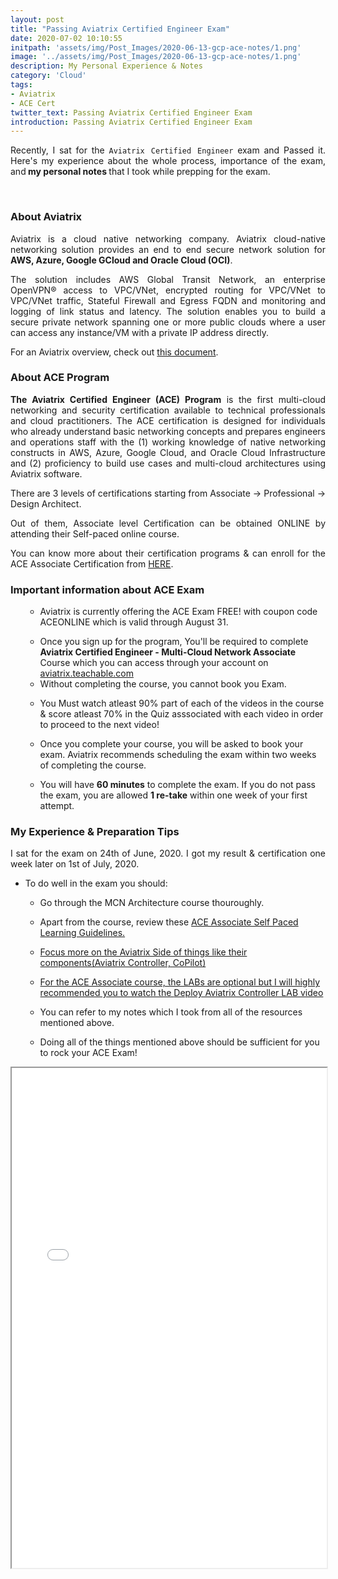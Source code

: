 ```yaml
---
layout: post
title: "Passing Aviatrix Certified Engineer Exam"
date: 2020-07-02 10:10:55
initpath: 'assets/img/Post_Images/2020-06-13-gcp-ace-notes/1.png'
image: '../assets/img/Post_Images/2020-06-13-gcp-ace-notes/1.png'
description: My Personal Experience & Notes
category: 'Cloud'
tags:
- Aviatrix
- ACE Cert
twitter_text: Passing Aviatrix Certified Engineer Exam
introduction: Passing Aviatrix Certified Engineer Exam
---
```

<p align="justify">Recently, I sat for the <code>Aviatrix Certified Engineer</code> exam and Passed it. Here's my experience about the whole process, importance of the exam, and<b> my personal notes </b> that I took while prepping for the exam.</p>

<br>

### About Aviatrix

<p align="justify"> Aviatrix is a cloud native networking company. Aviatrix cloud-native networking solution provides an end to end secure network solution for <b>AWS, Azure, Google GCloud and Oracle Cloud (OCI)</b>.
</p>

<p align="justify">The solution includes AWS Global Transit Network, an enterprise OpenVPN® access to VPC/VNet, encrypted routing for VPC/VNet to VPC/VNet traffic, Stateful Firewall and Egress FQDN and monitoring and logging of link status and latency. The solution enables you to build a secure private network spanning one or more public clouds where a user can access any instance/VM with a private IP address directly.
</p>

<p align="justify">For an Aviatrix overview, check out <a href="https://docs.aviatrix.com/StartUpGuides/aviatrix_overview.html">this document</a>.</p>


### About ACE Program

<p align="justify"><b>The Aviatrix Certified Engineer (ACE) Program</b> is the first multi-cloud networking and security certification available to technical professionals and cloud practitioners. The ACE certification is designed for individuals who already understand basic networking concepts and prepares engineers and operations staff with the (1) working knowledge of native networking constructs in AWS, Azure, Google Cloud, and Oracle Cloud Infrastructure and (2) proficiency to build use cases and multi-cloud architectures using Aviatrix software.
</p>

<p align="justify">There are 3 levels of certifications starting from Associate -> Professional -> Design Architect. </p>

<p align="justify">Out of them, Associate level Certification can be obtained ONLINE by attending their Self-paced online course. </p>

<p align="justify">You can know more about their certification programs & can enroll for the ACE Associate Certification from <a href="https://community.aviatrix.com/t/y4hh4ml/ace-associate-self-paced-learning-guidelines">HERE</a>.
</p>

### Important information about ACE Exam

<ul><ul>
<li>Aviatrix is currently offering the ACE Exam FREE! with coupon code ACEONLINE which is valid through August 31.</li>
</ul></ul>

<ul><ul>
<li>Once you sign up for the program, You'll be required to complete <b>Aviatrix Certified Engineer - Multi-Cloud Network Associate</b> Course which you can access through your account on <a href="https://aviatrix.teachable.com/">aviatrix.teachable.com </a></li>
<li>Without completing the course, you cannot book you Exam. </li>
</ul></ul>

<ul><ul>
<li>You Must watch atleast 90% part of each of the videos in the course & score atleast 70% in the Quiz asssociated with each video in order to proceed to the next video!</li>
</ul></ul>

<ul><ul>
<li>Once you complete your course, you will be asked to book your exam. Aviatrix recommends scheduling the exam within two weeks of completing the course. </li>
</ul></ul>

<ul><ul>
<li>You will have <b>60 minutes</b> to complete the exam. If you do not pass the exam, you are allowed <b>1 re-take</b> within one week of your first attempt. </li>
</ul></ul>


### My Experience & Preparation Tips

<p align="justify"> I sat for the exam on 24th of June, 2020. I got my result & certification one week later on 1st of July, 2020.
 </p>

* To do well in the exam you should:

<ul><ul>
<li>Go through the MCN Architecture course thouroughly.</li>
</ul></ul>

<ul><ul>
<li>Apart from the course, review these <a href="https://community.aviatrix.com/t/y4hh4ml/ace-associate-self-paced-learning-guidelines">ACE Associate Self Paced Learning Guidelines.</li>
</ul></ul>

<ul><ul>
<li>Focus more on the Aviatrix Side of things like their components(Aviatrix Controller, CoPilot)</li>
</ul></ul>

<ul><ul>
<li>For the ACE Associate course, the LABs are optional but I will highly recommended you to watch the <a href="https://community.aviatrix.com/t/35h32sz">Deploy Aviatrix Controller LAB video</a></li>
</ul></ul>

<ul><ul>
<li>You can refer to my notes which I took from all of the resources mentioned above.</li>
</ul></ul>

<ul><ul>
<li>Doing all of the things mentioned above should be sufficient for you to rock your ACE Exam!</li>
</ul></ul>
<p align="justify">
<p align="justify">

<p align="justify">










<iframe src="../assets/pdf/AssociateCloudEngineerJourney.pdf" width="100%" height="800rem"></iframe>
